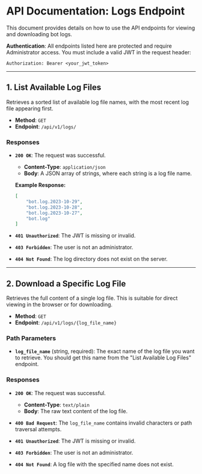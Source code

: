 # API Documentation: Logs Endpoint

This document provides details on how to use the API endpoints for viewing and downloading bot logs. 

**Authentication**: All endpoints listed here are protected and require Administrator access. You must include a valid JWT in the request header:

`Authorization: Bearer <your_jwt_token>`

---

## 1. List Available Log Files

Retrieves a sorted list of available log file names, with the most recent log file appearing first.

* **Method**: `GET`
* **Endpoint**: `/api/v1/logs/`

### Responses

* **`200 OK`**: The request was successful.
  * **Content-Type**: `application/json`
  * **Body**: A JSON array of strings, where each string is a log file name.

  **Example Response:**
  ```json
  [
      "bot.log.2023-10-29",
      "bot.log.2023-10-28",
      "bot.log.2023-10-27",
      "bot.log"
  ]
  ```

* **`401 Unauthorized`**: The JWT is missing or invalid.
* **`403 Forbidden`**: The user is not an administrator.
* **`404 Not Found`**: The log directory does not exist on the server.

---

## 2. Download a Specific Log File

Retrieves the full content of a single log file. This is suitable for direct viewing in the browser or for downloading.

* **Method**: `GET`
* **Endpoint**: `/api/v1/logs/{log_file_name}`

### Path Parameters

* **`log_file_name`** (string, required): The exact name of the log file you want to retrieve. You should get this name from the "List Available Log Files" endpoint.

### Responses

* **`200 OK`**: The request was successful.
  * **Content-Type**: `text/plain`
  * **Body**: The raw text content of the log file.

* **`400 Bad Request`**: The `log_file_name` contains invalid characters or path traversal attempts.
* **`401 Unauthorized`**: The JWT is missing or invalid.
* **`403 Forbidden`**: The user is not an administrator.
* **`404 Not Found`**: A log file with the specified name does not exist.
